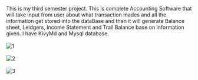 This is my third semester project. This is complete Accounting Software that will take input from user about what transaction mades
and all the information get stored into the dataBase and then it will generate Balance sheet, Leidgers, Income Statement and Trail Balance base on information given. I have KivyMd and Mysql database.
<br><br>
![1](https://user-images.githubusercontent.com/74316509/150781525-46702dfc-771d-4f5c-abf2-9cab38473914.png)
<br><br>
![2](https://user-images.githubusercontent.com/74316509/150781824-ae51d7da-40a0-4724-b41f-b7ac1f073918.png)
<br><br>
![3](https://user-images.githubusercontent.com/74316509/150781863-6dc4218e-1358-40d5-ac35-fe1cc982bcd0.png)
